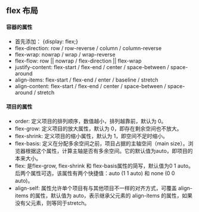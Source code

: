 ## flex 布局

#### 容器的属性

- 首先添加： {display: flex;}
- flex-direction: row / row-reverse / column / column-reverse
- flex-wrap: nowrap / wrap / wrap-reverse
- flex-flow: row || nowrap / flex-direction || flex-wrap
- justify-content: flex-start / flex-end / center / space-between / space-around
- align-items: flex-start / flex-end / enter / baseline / stretch
- align-content: flex-start / flex-end / center / space-between / space-around / stretch

#### 项目的属性

- order: 定义项目的排列顺序，数值越小，排列越靠前，默认为 0。
- flex-grow: 定义项目的放大属性，默认为 0，即存在剩余空间也不放大。
- flex-shrink: 定义项目的缩小属性，默认为 1，即空间不足时缩小。
- flex-basis: 定义在分配多余空间之前，项目占据的主轴空间（main size）。浏览器根据这个属性，计算主轴是否有多余空间。它的默认值为auto，即项目的本来大小。
- flex: 是flex-grow, flex-shrink 和 flex-basis属性的简写，默认值为0 1 auto。后两个属性可选，该属性有两个快捷值：auto (1 1 auto) 和 none (0 0 auto)。
- align-self: 属性允许单个项目有与其他项目不一样的对齐方式，可覆盖 align-items 的属性，默认值为 auto，表示继承父元素的 align-items 的属性，如果没有父元素，则等同于stretch。
